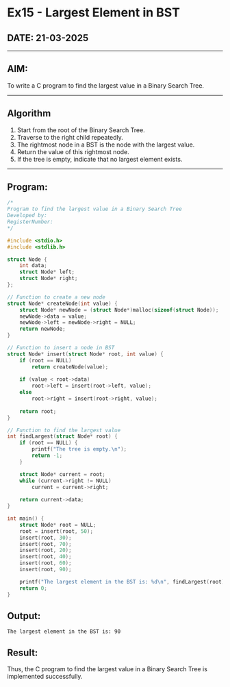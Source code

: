# Ex15 - Largest Element in BST

## DATE: 21-03-2025

---

## AIM:
To write a C program to find the largest value in a Binary Search Tree.

---

## Algorithm

1. Start from the root of the Binary Search Tree.  
2. Traverse to the right child repeatedly.  
3. The rightmost node in a BST is the node with the largest value.  
4. Return the value of this rightmost node.  
5. If the tree is empty, indicate that no largest element exists.

---

## Program:

```c
/*
Program to find the largest value in a Binary Search Tree
Developed by: 
RegisterNumber:  
*/

#include <stdio.h>
#include <stdlib.h>

struct Node {
    int data;
    struct Node* left;
    struct Node* right;
};

// Function to create a new node
struct Node* createNode(int value) {
    struct Node* newNode = (struct Node*)malloc(sizeof(struct Node));
    newNode->data = value;
    newNode->left = newNode->right = NULL;
    return newNode;
}

// Function to insert a node in BST
struct Node* insert(struct Node* root, int value) {
    if (root == NULL)
        return createNode(value);
    
    if (value < root->data)
        root->left = insert(root->left, value);
    else
        root->right = insert(root->right, value);
    
    return root;
}

// Function to find the largest value
int findLargest(struct Node* root) {
    if (root == NULL) {
        printf("The tree is empty.\n");
        return -1;
    }

    struct Node* current = root;
    while (current->right != NULL)
        current = current->right;
    
    return current->data;
}

int main() {
    struct Node* root = NULL;
    root = insert(root, 50);
    insert(root, 30);
    insert(root, 70);
    insert(root, 20);
    insert(root, 40);
    insert(root, 60);
    insert(root, 90);

    printf("The largest element in the BST is: %d\n", findLargest(root));
    return 0;
}
```
## Output:
```
The largest element in the BST is: 90
```
## Result:
Thus, the C program to find the largest value in a Binary Search Tree is implemented successfully.
